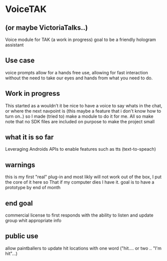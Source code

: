 # VoiceTAK 
## (or maybe VictoriaTalks..)
Voice module for TAK (a work in progress) goal to be a friendly hologram assistant

## Use case
voice prompts allow for a hands free use, allowing for fast interaction without the need to take our eyes and hands from what you need to do.

## Work in progress 
This started as a wouldn’t it be nice to have a voice to say whats in the chat, or where the next navpoint is (this maybe a feature that i don't know how to turn on..) so I made (tried to) make a module to do it for me.
All so make note that no SDK files are included on purpose to make the project small

## what it is so far
Leveraging Androids APIs to enable features such as tts (text-to-speach) 

## warnings 
this is my first "real" plug-in and most likly will not work out of the box, I put the core of it here so That if my computer dies I have it. goal is to have a prototype by end of month

## end goal 
commercial license to first responds with the ability to listen and update group whit appropriate info 

## public use
allow paintballers to update hit locations with one word ("hit.... or two .. "I'm hit"...)
